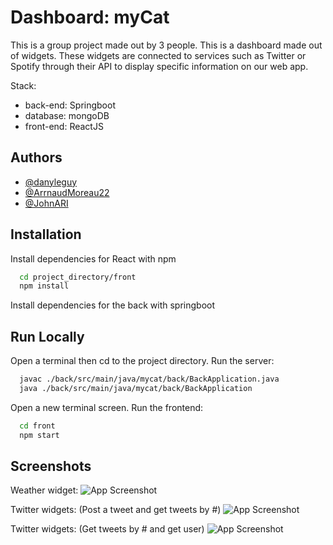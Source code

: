 # Dashboard: myCat

This is a group project made out by 3 people. This is a dashboard made out of widgets. These widgets are connected to services such as Twitter or Spotify through their API to display specific information on our web app.

Stack:

- back-end: Springboot 
- database: mongoDB
- front-end: ReactJS
## Authors

- [@danyleguy](https://github.com/LeguyDany)
- [@ArrnaudMoreau22](https://github.com/ArrnaudMoreau22)
- [@JohnARI](https://github.com/JohnARI)
## Installation

Install dependencies for React with npm

```bash
  cd project_directory/front
  npm install
```

Install dependencies for the back with springboot
## Run Locally

Open a terminal then cd to the project directory.
Run the server:

```bash
  javac ./back/src/main/java/mycat/back/BackApplication.java
  java ./back/src/main/java/mycat/back/BackApplication
```

Open a new terminal screen.
Run the frontend:

```bash
  cd front
  npm start
```

## Screenshots

Weather widget:
![App Screenshot](https://snipboard.io/DUxcNr.jpg)

Twitter widgets: (Post a tweet and get tweets by #)
![App Screenshot](https://snipboard.io/WHX2uJ.jpg)

Twitter widgets: (Get tweets by # and get user)
![App Screenshot](https://snipboard.io/8UJzcv.jpg)


